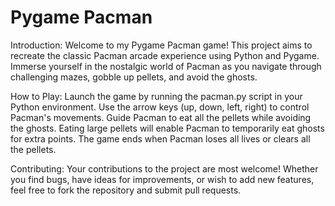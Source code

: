 # Pygame Pacman

Introduction:
Welcome to my Pygame Pacman game! This project aims to recreate the classic Pacman arcade experience using Python and Pygame. Immerse yourself in the nostalgic world of Pacman as you navigate through challenging mazes, gobble up pellets, and avoid the ghosts.

How to Play:
Launch the game by running the pacman.py script in your Python environment.
Use the arrow keys (up, down, left, right) to control Pacman's movements.
Guide Pacman to eat all the pellets while avoiding the ghosts.
Eating large pellets will enable Pacman to temporarily eat ghosts for extra points.
The game ends when Pacman loses all lives or clears all the pellets.

Contributing:
Your contributions to the project are most welcome! Whether you find bugs, have ideas for improvements, or wish to add new features, feel free to fork the repository and submit pull requests.

